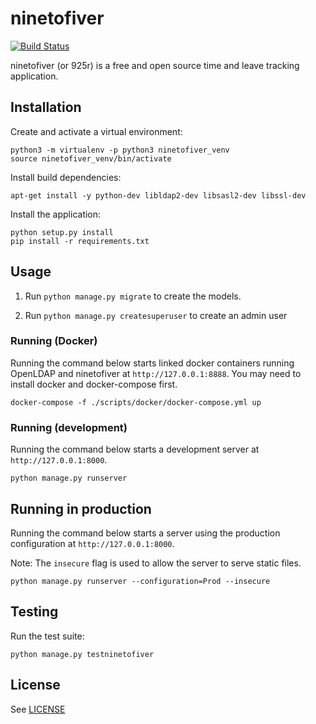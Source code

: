 ninetofiver
===========

[![Build Status](https://travis-ci.org/kalmanolah/925r.svg?branch=master)](https://travis-ci.org/kalmanolah/925r)

ninetofiver (or 925r) is a free and open source time and leave tracking application.

## Installation

Create and activate a virtual environment:

```
python3 -m virtualenv -p python3 ninetofiver_venv
source ninetofiver_venv/bin/activate
```

Install build dependencies:

```
apt-get install -y python-dev libldap2-dev libsasl2-dev libssl-dev
```

Install the application:

```
python setup.py install
pip install -r requirements.txt
```

## Usage

1. Run `python manage.py migrate` to create the models.

2. Run `python manage.py createsuperuser` to create an admin user

### Running (Docker)

Running the command below starts linked docker containers
running OpenLDAP and ninetofiver at `http://127.0.0.1:8888`.
You may need to install docker and docker-compose first.

```
docker-compose -f ./scripts/docker/docker-compose.yml up
```

### Running (development)

Running the command below starts a development server at
`http://127.0.0.1:8000`.

```
python manage.py runserver
```

## Running in production

Running the command below starts a server using the production configuration
at `http://127.0.0.1:8000`.

Note: The `insecure` flag is used to allow the server to serve static files.

```
python manage.py runserver --configuration=Prod --insecure
```

## Testing

Run the test suite:

```
python manage.py testninetofiver
```

## License

See [LICENSE](LICENSE)
